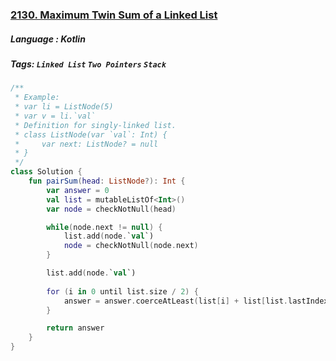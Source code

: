 ### [2130. Maximum Twin Sum of a Linked List](https://leetcode.com/problems/maximum-twin-sum-of-a-linked-list/description/)

##### Language : Kotlin

##### Tags: `Linked List` `Two Pointers` `Stack`

```kotlin
/**
 * Example:
 * var li = ListNode(5)
 * var v = li.`val`
 * Definition for singly-linked list.
 * class ListNode(var `val`: Int) {
 *     var next: ListNode? = null
 * }
 */
class Solution {
    fun pairSum(head: ListNode?): Int {
        var answer = 0
        val list = mutableListOf<Int>()
        var node = checkNotNull(head)

        while(node.next != null) {
            list.add(node.`val`)
            node = checkNotNull(node.next)
        }

        list.add(node.`val`)
        
        for (i in 0 until list.size / 2) {
            answer = answer.coerceAtLeast(list[i] + list[list.lastIndex - i])
        }

        return answer
    }
}
```


